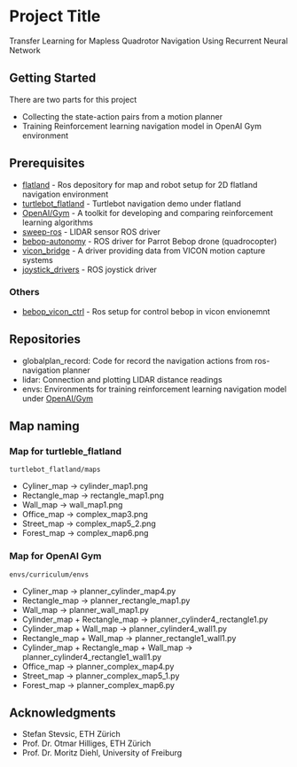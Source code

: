 # Project Title

Transfer Learning for Mapless Quadrotor Navigation Using Recurrent Neural Network

## Getting Started

There are two parts for this project
* Collecting the state-action pairs from a motion planner
* Training Reinforcement learning navigation model in OpenAI Gym environment 

## Prerequisites

* [flatland](https://github.com/avidbots/flatland) - Ros depository for map and robot setup for 2D flatland navigation environment
* [turtlebot_flatland](https://github.com/avidbots/turtlebot_flatland) - Turtlebot navigation demo under flatland
* [OpenAI/Gym](https://github.com/openai/gym) - A toolkit for developing and comparing reinforcement learning algorithms
* [sweep-ros](https://github.com/scanse/sweep-ros) - LIDAR sensor ROS driver
* [bebop-autonomy](https://github.com/AutonomyLab/bebop_autonomy) - ROS driver for Parrot Bebop drone (quadrocopter)
* [vicon_bridge](https://github.com/ethz-asl/vicon_bridge) - A driver providing data from VICON motion capture systems
* [joystick_drivers](https://github.com/ros-drivers/joystick_drivers) - ROS joystick driver

### Others

* [bebop_vicon_ctrl](https://github.com/mdeyo/bebop_vicon_control) - Ros setup for control bebop in vicon envionemnt


## Repositories
* globalplan_record: Code for record the navigation actions from ros-navigation planner
* lidar: Connection and plotting LIDAR distance readings
* envs: Environments for training reinforcement learning navigation model under [OpenAI/Gym](https://github.com/openai/gym)

## Map naming

### Map for turtleble_flatland
```
turtlebot_flatland/maps
```

* Cyliner_map -> cylinder_map1.png 
* Rectangle_map -> rectangle_map1.png 
* Wall_map -> wall_map1.png 
* Office_map -> complex_map3.png 
* Street_map -> complex_map5_2.png 
* Forest_map -> complex_map6.png

### Map for OpenAI Gym
```
envs/curriculum/envs
```

* Cyliner_map -> planner_cylinder_map4.py
* Rectangle_map -> planner_rectangle_map1.py
* Wall_map -> planner_wall_map1.py
* Cylinder_map + Rectangle_map -> planner_cylinder4_rectangle1.py
* Cylinder_map + Wall_map -> planner_cylinder4_wall1.py
* Rectangle_map + Wall_map -> planner_rectangle1_wall1.py
* Cylinder_map + Rectangle_map + Wall_map -> planner_cylinder4_rectangle1_wall1.py
* Office_map -> planner_complex_map4.py
* Street_map -> planner_complex_map5_1.py
* Forest_map -> planner_complex_map6.py

## Acknowledgments

* Stefan Stevsic, ETH Zürich
* Prof. Dr. Otmar Hilliges, ETH Zürich
* Prof. Dr. Moritz Diehl, University of Freiburg
